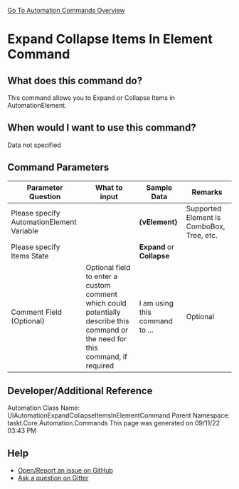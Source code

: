 <!--TITLE: Expand Collapse Items In Element Command -->
<!-- SUBTITLE: a command in the UIAutomation Commands group. -->
[Go To Automation Commands Overview](/automation-commands.md)


# Expand Collapse Items In Element Command


## What does this command do?
This command allows you to Expand or Collapse Items in AutomationElement.


## When would I want to use this command?
Data not specified


## Command Parameters
| Parameter Question   	| What to input  	|  Sample Data 	| Remarks  	|
| ---                    | ---               | ---           | ---       |
|Please specify AutomationElement Variable||**{vElement}**|Supported Element is ComboBox, Tree, etc.|
|Please specify Items State||**Expand** or **Collapse**||
|Comment Field (Optional)|Optional field to enter a custom comment which could potentially describe this command or the need for this command, if required|I am using this command to ...|Optional|








## Developer/Additional Reference
Automation Class Name: UIAutomationExpandCollapseItemsInElementCommand
Parent Namespace: taskt.Core.Automation.Commands
This page was generated on 09/11/22 03:43 PM


## Help
- [Open/Report an issue on GitHub](https://github.com/rcktrncn/taskt/issues/new)
- [Ask a question on Gitter](https://gitter.im/taskt-rpa/Lobby)
